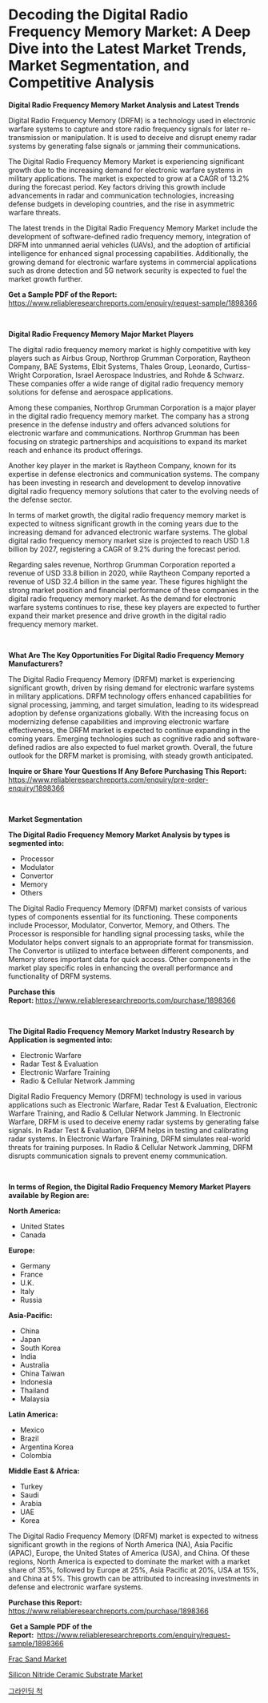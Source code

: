 <p><h1>Decoding the Digital Radio Frequency Memory Market: A Deep Dive into the Latest Market Trends, Market Segmentation, and Competitive Analysis</h1></p><p><strong>Digital Radio Frequency Memory Market Analysis and Latest Trends</strong></p>
<p><p>Digital Radio Frequency Memory (DRFM) is a technology used in electronic warfare systems to capture and store radio frequency signals for later re-transmission or manipulation. It is used to deceive and disrupt enemy radar systems by generating false signals or jamming their communications.</p><p>The Digital Radio Frequency Memory Market is experiencing significant growth due to the increasing demand for electronic warfare systems in military applications. The market is expected to grow at a CAGR of 13.2% during the forecast period. Key factors driving this growth include advancements in radar and communication technologies, increasing defense budgets in developing countries, and the rise in asymmetric warfare threats.</p><p>The latest trends in the Digital Radio Frequency Memory Market include the development of software-defined radio frequency memory, integration of DRFM into unmanned aerial vehicles (UAVs), and the adoption of artificial intelligence for enhanced signal processing capabilities. Additionally, the growing demand for electronic warfare systems in commercial applications such as drone detection and 5G network security is expected to fuel the market growth further.</p></p>
<p><strong>Get a Sample PDF of the Report:&nbsp;</strong> <a href="https://www.reliableresearchreports.com/enquiry/request-sample/1898366">https://www.reliableresearchreports.com/enquiry/request-sample/1898366</a></p>
<p>&nbsp;</p>
<p><strong>Digital Radio Frequency Memory Major Market Players</strong></p>
<p><p>The digital radio frequency memory market is highly competitive with key players such as Airbus Group, Northrop Grumman Corporation, Raytheon Company, BAE Systems, Elbit Systems, Thales Group, Leonardo, Curtiss-Wright Corporation, Israel Aerospace Industries, and Rohde & Schwarz. These companies offer a wide range of digital radio frequency memory solutions for defense and aerospace applications.</p><p>Among these companies, Northrop Grumman Corporation is a major player in the digital radio frequency memory market. The company has a strong presence in the defense industry and offers advanced solutions for electronic warfare and communications. Northrop Grumman has been focusing on strategic partnerships and acquisitions to expand its market reach and enhance its product offerings.</p><p>Another key player in the market is Raytheon Company, known for its expertise in defense electronics and communication systems. The company has been investing in research and development to develop innovative digital radio frequency memory solutions that cater to the evolving needs of the defense sector.</p><p>In terms of market growth, the digital radio frequency memory market is expected to witness significant growth in the coming years due to the increasing demand for advanced electronic warfare systems. The global digital radio frequency memory market size is projected to reach USD 1.8 billion by 2027, registering a CAGR of 9.2% during the forecast period.</p><p>Regarding sales revenue, Northrop Grumman Corporation reported a revenue of USD 33.8 billion in 2020, while Raytheon Company reported a revenue of USD 32.4 billion in the same year. These figures highlight the strong market position and financial performance of these companies in the digital radio frequency memory market. As the demand for electronic warfare systems continues to rise, these key players are expected to further expand their market presence and drive growth in the digital radio frequency memory market.</p></p>
<p>&nbsp;</p>
<p><strong>What Are The Key Opportunities For Digital Radio Frequency Memory Manufacturers?</strong></p>
<p><p>The Digital Radio Frequency Memory (DRFM) market is experiencing significant growth, driven by rising demand for electronic warfare systems in military applications. DRFM technology offers enhanced capabilities for signal processing, jamming, and target simulation, leading to its widespread adoption by defense organizations globally. With the increasing focus on modernizing defense capabilities and improving electronic warfare effectiveness, the DRFM market is expected to continue expanding in the coming years. Emerging technologies such as cognitive radio and software-defined radios are also expected to fuel market growth. Overall, the future outlook for the DRFM market is promising, with steady growth anticipated.</p></p>
<p><strong>Inquire or Share Your Questions If Any Before Purchasing This Report:</strong> <a href="https://www.reliableresearchreports.com/enquiry/pre-order-enquiry/1898366">https://www.reliableresearchreports.com/enquiry/pre-order-enquiry/1898366</a></p>
<p>&nbsp;</p>
<p><strong>Market Segmentation</strong></p>
<p><strong>The Digital Radio Frequency Memory Market Analysis by types is segmented into:</strong></p>
<p><ul><li>Processor</li><li>Modulator</li><li>Convertor</li><li>Memory</li><li>Others</li></ul></p>
<p><p>The Digital Radio Frequency Memory (DRFM) market consists of various types of components essential for its functioning. These components include Processor, Modulator, Convertor, Memory, and Others. The Processor is responsible for handling signal processing tasks, while the Modulator helps convert signals to an appropriate format for transmission. The Convertor is utilized to interface between different components, and Memory stores important data for quick access. Other components in the market play specific roles in enhancing the overall performance and functionality of DRFM systems.</p></p>
<p><strong>Purchase this Report:&nbsp;</strong><a href="https://www.reliableresearchreports.com/purchase/1898366">https://www.reliableresearchreports.com/purchase/1898366</a></p>
<p>&nbsp;</p>
<p><strong>The Digital Radio Frequency Memory Market Industry Research by Application is segmented into:</strong></p>
<p><ul><li>Electronic Warfare</li><li>Radar Test & Evaluation</li><li>Electronic Warfare Training</li><li>Radio & Cellular Network Jamming</li></ul></p>
<p><p>Digital Radio Frequency Memory (DRFM) technology is used in various applications such as Electronic Warfare, Radar Test & Evaluation, Electronic Warfare Training, and Radio & Cellular Network Jamming. In Electronic Warfare, DRFM is used to deceive enemy radar systems by generating false signals. In Radar Test & Evaluation, DRFM helps in testing and calibrating radar systems. In Electronic Warfare Training, DRFM simulates real-world threats for training purposes. In Radio & Cellular Network Jamming, DRFM disrupts communication signals to prevent enemy communication.</p></p>
<p>&nbsp;</p>
<p><strong>In terms of Region, the Digital Radio Frequency Memory Market Players available by Region are:</strong></p>
<p>
    <p> <strong> North America: </strong>
        <ul>
            <li>United States</li>
            <li>Canada</li>
        </ul>
        </p> 
    <p> <strong> Europe: </strong>
        <ul>
            <li>Germany</li>
            <li>France</li>
            <li>U.K.</li>
            <li>Italy</li>
            <li>Russia</li>
        </ul>
        </p> 
    <p> <strong> Asia-Pacific: </strong>
        <ul>
            <li>China</li>
            <li>Japan</li>
            <li>South Korea</li>
            <li>India</li>
            <li>Australia</li>
            <li>China Taiwan</li>
            <li>Indonesia</li>
            <li>Thailand</li>
            <li>Malaysia</li>
        </ul>
        </p> 
    <p> <strong> Latin America: </strong>
        <ul>
            <li>Mexico</li>
            <li>Brazil</li>
            <li>Argentina Korea</li>
            <li>Colombia</li>
        </ul>
        </p> 
    <p> <strong> Middle East & Africa: </strong>
        <ul>
            <li>Turkey</li>
            <li>Saudi</li>
            <li>Arabia</li>
            <li>UAE</li>
            <li>Korea</li>
        </ul>
    </p>
    </p>
<p><p>The Digital Radio Frequency Memory (DRFM) market is expected to witness significant growth in the regions of North America (NA), Asia Pacific (APAC), Europe, the United States of America (USA), and China. Of these regions, North America is expected to dominate the market with a market share of 35%, followed by Europe at 25%, Asia Pacific at 20%, USA at 15%, and China at 5%. This growth can be attributed to increasing investments in defense and electronic warfare systems.</p></p>
<p><strong>Purchase this Report: </strong><a href="https://www.reliableresearchreports.com/purchase/1898366">https://www.reliableresearchreports.com/purchase/1898366</a></p>
<p>&nbsp;<strong>Get a Sample PDF of the Report:&nbsp;&nbsp;</strong><a href="https://www.reliableresearchreports.com/enquiry/request-sample/1898366">https://www.reliableresearchreports.com/enquiry/request-sample/1898366</a></p>
<p><strong></strong></p>
<p><p><a href="https://acidic-farm-354.notion.site/Insights-into-Frac-Sand-Market-Size-Analysing-Market-Share-Trends-and-Growth-from-2024-to-2031-a3a247b626c94645a4f2809385344355">Frac Sand Market</a></p><p><a href="https://glittery-fuchsia-86a.notion.site/Silicon-Nitride-Ceramic-Substrate-Market-Size-Share-Trends-Analysis-Report-By-Application-Region-b7e992e051be4a7dbdf597de5f920d3f">Silicon Nitride Ceramic Substrate Market</a></p><p><a href="https://medium.com/@fly879567/%EC%97%B0%EC%82%AD-%EC%B2%99-%EC%8B%9C%EC%9E%A5-%EA%B7%9C%EB%AA%A8-%EC%8B%9C%EC%9E%A5-%EC%A0%84%EB%A7%9D-%EB%B0%8F-%EC%8B%9C%EC%9E%A5-%EC%98%88%EC%B8%A1-2024%EB%85%84%EB%B6%80%ED%84%B0-2031%EB%85%84-b40684d4c403">그라인딩 척</a></p></p>